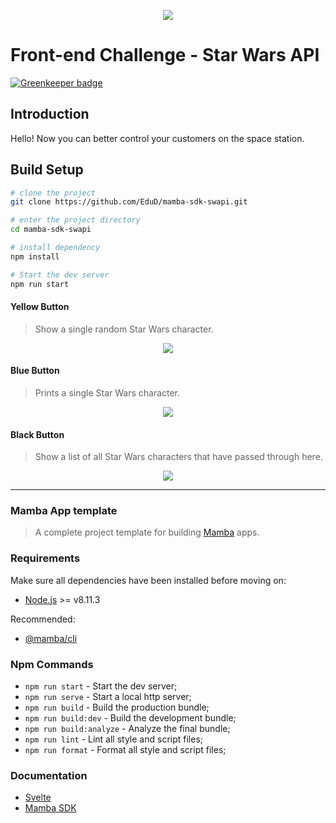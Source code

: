 <p align="center"><img src="https://i.ibb.co/9gjsz5V/starwars.png"></p>

# Front-end Challenge - Star Wars API

[![Greenkeeper badge](https://badges.greenkeeper.io/stone-payments/pos-mamba-app-template.svg)](https://greenkeeper.io/)

## Introduction
Hello! Now you can better control your customers on the space station.

## Build Setup


```bash
# clone the project
git clone https://github.com/EduD/mamba-sdk-swapi.git

# enter the project directory
cd mamba-sdk-swapi

# install dependency
npm install

# Start the dev server
npm run start
```

#### Yellow Button
> Show a single random Star Wars character.
<p align="center"><img src="https://i.ibb.co/CmvsGvY/generate.gif"></p>

#### Blue Button
> Prints a single Star Wars character.
<p align="center"><img src="https://i.ibb.co/2vdpvcy/print.gif"></p>

#### Black Button
> Show a list of all Star Wars characters that have passed through here.
<p align="center"><img src="https://i.ibb.co/8jFjzHQ/list.gif"></p>

---
### Mamba App template
>A complete project template for building [Mamba](https://github.com/stone-payments/pos-mamba) apps.

### Requirements

Make sure all dependencies have been installed before moving on:

- [Node.js](http://nodejs.org/) >= v8.11.3

Recommended:

- [@mamba/cli](https://www.npmjs.com/package/@mamba/cli)


### Npm Commands

- `npm run start` - Start the dev server;
- `npm run serve` - Start a local http server;
- `npm run build` - Build the production bundle;
- `npm run build:dev` - Build the development bundle;
- `npm run build:analyze` - Analyze the final bundle;
- `npm run lint` - Lint all style and script files;
- `npm run format` - Format all style and script files;

### Documentation

- [Svelte](https://svelte.technology/guide)
- [Mamba SDK](https://mambasdk-docs.stone.com.br/)

